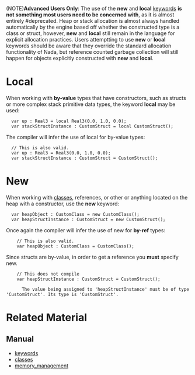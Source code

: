 (NOTE)**Advanced Users Only**: The use of the **new** and **local** [keywords](keywords.md) __**is not something most users need to be concerned with**__, as it is almost entirely #deprecated. Heap or stack allocation is almost always handled automatically by the engine based off whether the constructed type is a class or struct, however, **new** and **local** still remain in the language for explicit allocation practices. Users attemptting to use **new** or **local** keywords should be aware that they override the standard allocation functionality of Nada, but reference counted garbage collection will still happen for objects explicitly constructed with **new** and **local**.

 # Local

When working with **by-value** types that have constructors, such as structs or more complex stack primitive data types, the keyword **local** may be used:

```TS
  var up : Real3 = local Real3(0.0, 1.0, 0.0);
  var stackStructInstance : CustomStruct = local CustomStruct();
```

The compiler will infer the use of local for by-value types:
```TS
  // This is also valid.
  var up : Real3 = Real3(0.0, 1.0, 0.0);
  var stackStructInstance : CustomStruct = CustomStruct();
```

 # New

When working with [classes](classes.md), references, or other or anything located on the heap with a constructor, use the **new** keyword:

```TS
  var heapObject : CustomClass = new CustomClass();
  var heapStructInstance : CustomStruct = new CustomStruct();
```

Once again the compiler will infer the use of new for **by-ref** types:

```TS
    // This is also valid.
    var heapObject : CustomClass = CustomClass();
```

Since structs are by-value, in order to get a reference you **must** specify new.

```TS
    // This does not compile
    var heapStructInstance : CustomStruct = CustomStruct();
```

```name=Console Output
      The value being assigned to 'heapStructInstance' must be of type 'CustomStruct'. Its type is 'CustomStruct'.
```

 # Related Material
 ## Manual
- [keywords](keywords.md)
- [classes](classes.md)
- [memory_management](memory_management.md) 

 